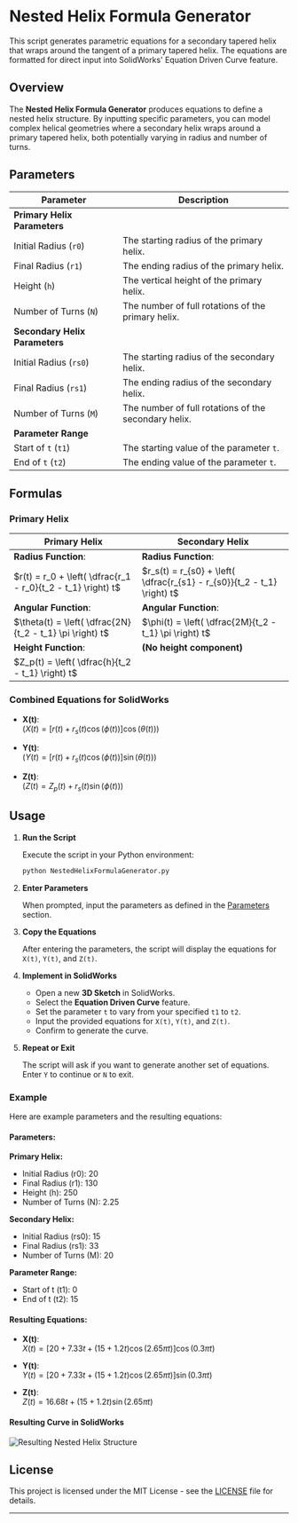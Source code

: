 # Nested Helix Formula Generator

This script generates parametric equations for a secondary tapered helix that wraps around the tangent of a primary tapered helix. The equations are formatted for direct input into SolidWorks' Equation Driven Curve feature.

## Overview

The **Nested Helix Formula Generator** produces equations to define a nested helix structure. By inputting specific parameters, you can model complex helical geometries where a secondary helix wraps around a primary tapered helix, both potentially varying in radius and number of turns.

## Parameters

| Parameter                 | Description                                                   |
|---------------------------|---------------------------------------------------------------|
| **Primary Helix Parameters** |                                                               |
| Initial Radius (`r0`)     | The starting radius of the primary helix.                     |
| Final Radius (`r1`)       | The ending radius of the primary helix.                       |
| Height (`h`)              | The vertical height of the primary helix.                     |
| Number of Turns (`N`)     | The number of full rotations of the primary helix.            |
| **Secondary Helix Parameters** |                                                           |
| Initial Radius (`rs0`)    | The starting radius of the secondary helix.                   |
| Final Radius (`rs1`)      | The ending radius of the secondary helix.                     |
| Number of Turns (`M`)     | The number of full rotations of the secondary helix.          |
| **Parameter Range**       |                                                               |
| Start of `t` (`t1`)       | The starting value of the parameter `t`.                      |
| End of `t` (`t2`)         | The ending value of the parameter `t`.                        |

## Formulas

### Primary Helix


| **Primary Helix**                                      | **Secondary Helix**                                    |
|--------------------------------------------------------|--------------------------------------------------------|
| **Radius Function**:                                   | **Radius Function**:                                   |
| $r(t) = r_0 + \left( \dfrac{r_1 - r_0}{t_2 - t_1} \right) t$ | $r_s(t) = r_{s0} + \left( \dfrac{r_{s1} - r_{s0}}{t_2 - t_1} \right) t$ |
| **Angular Function**:                                  | **Angular Function**:                                  |
| $\theta(t) = \left( \dfrac{2N}{t_2 - t_1} \pi \right) t$ | $\phi(t) = \left( \dfrac{2M}{t_2 - t_1} \pi \right) t$ |
| **Height Function**:                                   | **(No height component)**                              |
| $Z_p(t) = \left( \dfrac{h}{t_2 - t_1} \right) t$       |                                                        |


### Combined Equations for SolidWorks

- **X(t)**:  
  $( X(t) = \left[ r(t) + r_s(t) \cos\left( \phi(t) \right) \right] \cos\left( \theta(t) \right) )$

- **Y(t)**:  
  $( Y(t) = \left[ r(t) + r_s(t) \cos\left( \phi(t) \right) \right] \sin\left( \theta(t) \right) )$

- **Z(t)**:  
  $( Z(t) = Z_p(t) + r_s(t) \sin\left( \phi(t) \right) )$

## Usage

1. **Run the Script**

   Execute the script in your Python environment:

   ```bash
   python NestedHelixFormulaGenerator.py
   ```

2. **Enter Parameters**

   When prompted, input the parameters as defined in the [Parameters](#parameters) section.

3. **Copy the Equations**

   After entering the parameters, the script will display the equations for `X(t)`, `Y(t)`, and `Z(t)`.

4. **Implement in SolidWorks**

   - Open a new **3D Sketch** in SolidWorks.
   - Select the **Equation Driven Curve** feature.
   - Set the parameter `t` to vary from your specified `t1` to `t2`.
   - Input the provided equations for `X(t)`, `Y(t)`, and `Z(t)`.
   - Confirm to generate the curve.

5. **Repeat or Exit**

   The script will ask if you want to generate another set of equations. Enter `Y` to continue or `N` to exit.

### Example

Here are example parameters and the resulting equations:

#### Parameters:

**Primary Helix:**
- Initial Radius (r0): 20  
- Final Radius (r1): 130  
- Height (h): 250  
- Number of Turns (N): 2.25  

**Secondary Helix:**
- Initial Radius (rs0): 15  
- Final Radius (rs1): 33  
- Number of Turns (M): 20  

**Parameter Range:**
- Start of t (t1): 0  
- End of t (t2): 15  

#### Resulting Equations:

- **X(t)**:  
  $X(t) = \left[ 20 + 7.33t + \left( 15 + 1.2t \right) \cos\left( 2.65 \pi t \right) \right] \cos\left( 0.3 \pi t \right)$

- **Y(t)**:  
  $Y(t) = \left[ 20 + 7.33t + \left( 15 + 1.2t \right) \cos\left( 2.65 \pi t \right) \right] \sin\left( 0.3 \pi t \right)$

- **Z(t)**:  
  $Z(t) = 16.68t + \left( 15 + 1.2t \right) \sin\left( 2.65 \pi t \right)$

#### Resulting Curve in SolidWorks

![Resulting Nested Helix Structure](./animation.gif)

## License

This project is licensed under the MIT License - see the [LICENSE](LICENSE) file for details.

---
